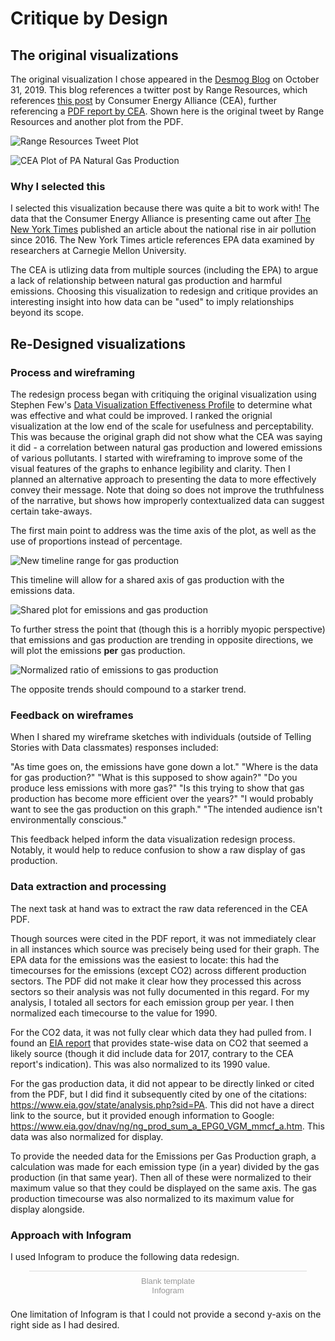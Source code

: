 # Critique by Design

## The original visualizations

The original visualization I chose appeared in the [Desmog Blog](https://www.desmogblog.com/2019/10/31/consumer-energy-alliance-pennsylvania-air-quality-natural-gas) on October 31, 2019. This blog references a twitter post by Range Resources, which references [this post](https://consumerenergyalliance.org/2019/10/pennsylvanias-emissions-fell-92-energy-production-soared-3000/) by Consumer Energy Alliance (CEA), further referencing a [PDF report by CEA](https://consumerenergyalliance.org/cms/wp-content/uploads/2019/10/CEA_INFOGRAPHIC_PENNSYLVANIA.pdf). Shown here is the original tweet by Range Resources and another plot from the PDF.

![Range Resources Tweet Plot](range_resources_tweet_plot.png)

![CEA Plot of PA Natural Gas Production](cea_pdf_natural_gas_production.png)

### Why I selected this

I selected this visualization because there was quite a bit to work with! The data that the Consumer Energy Alliance is presenting came out after [The New York Times](https://www.nytimes.com/interactive/2019/10/24/climate/air-pollution-increase.html) published an article about the national rise in air pollution since 2016. The New York Times article references EPA data examined by researchers at Carnegie Mellon University.

The CEA is utlizing data from multiple sources (including the EPA) to argue a lack of relationship between natural gas production and harmful emissions. Choosing this visualization to redesign and critique provides an interesting insight into how data can be "used" to imply relationships beyond its scope.

## Re-Designed visualizations

### Process and wireframing

The redesign process began with critiquing the original visualization using Stephen Few's [Data Visualization Effectiveness Profile](http://www.perceptualedge.com/articles/visual_business_intelligence/data_visualization_effectiveness_profile.pdf) to determine what was effective and what could be improved. I ranked the orignial visualization at the low end of the scale for usefulness and perceptability. This was because the original graph did not show what the CEA was saying it did - a correlation between natural gas production and lowered emissions of various pollutants. I started with wireframing to improve some of the visual features of the graphs to enhance legibility and clarity. Then I planned an alternative approach to presenting the data to more effectively convey their message. Note that doing so does not improve the truthfulness of the narrative, but shows how improperly contextualized data can suggest certain take-aways.

The first main point to address was the time axis of the plot, as well as the use of proportions instead of percentage.

![New timeline range for gas production](new_timeline_range_for_gas_production.png)

This timeline will allow for a shared axis of gas production with the emissions data.

![Shared plot for emissions and gas production](shared_plot_for_emissions_and_gas_production.png)

To further stress the point that (though this is a horribly myopic perspective) that emissions and gas production are trending in opposite directions, we will plot the emissions **per** gas production.

![Normalized ratio of emissions to gas production](normalized_ratio_of_emissions_to_gas_production.png)

The opposite trends should compound to a starker trend.

### Feedback on wireframes

When I shared my wireframe sketches with individuals (outside of Telling Stories with Data classmates) responses included:

"As time goes on, the emissions have gone down a lot."
"Where is the data for gas production?"
"What is this supposed to show again?"
"Do you produce less emissions with more gas?"
"Is this trying to show that gas production has become more efficient over the years?"
"I would probably want to see the gas production on this graph."
"The intended audience isn't environmentally conscious."


This feedback helped inform the data visualization redesign process. Notably, it would help to reduce confusion to show a raw display of gas production.

### Data extraction and processing

The next task at hand was to extract the raw data referenced in the CEA PDF.

Though sources were cited in the PDF report, it was not immediately clear in all instances which source was precisely being used for their graph. The EPA data for the emissions was the easiest to locate: this had the timecourses for the emissions (except CO2) across different production sectors. The PDF did not make it clear how they processed this across sectors so their analysis was not fully documented in this regard. For my analysis, I totaled all sectors for each emission group per year. I then normalized each timecourse to the value for 1990.

For the CO2 data, it was not fully clear which data they had pulled from. I found an [EIA report](https://www.eia.gov/environment/emissions/state/) that provides state-wise data on CO2 that seemed a likely source (though it did include data for 2017, contrary to the CEA report's indication). This was also normalized to its 1990 value.

For the gas production data, it did not appear to be directly linked or cited from the PDF, but I did find it subsequently cited by one of the citations: https://www.eia.gov/state/analysis.php?sid=PA. This did not have a direct link to the source, but it provided enough information to Google: https://www.eia.gov/dnav/ng/ng_prod_sum_a_EPG0_VGM_mmcf_a.htm. This data was also normalized for display.

To provide the needed data for the Emissions per Gas Production graph, a calculation was made for each emission type (in a year) divided by the gas production (in that same year). Then all of these were normalized to their maximum value so that they could be displayed on the same axis. The gas production timecourse was also normalized to its maximum value for display alongside.


### Approach with Infogram

I used Infogram to produce the following data redesign.

<div class="infogram-embed" data-id="3b705b9c-fce7-4d8c-8c1e-6b87ccf99ce0" data-type="interactive" data-title="Blank template"></div><script>!function(e,i,n,s){var t="InfogramEmbeds",d=e.getElementsByTagName("script")[0];if(window[t]&&window[t].initialized)window[t].process&&window[t].process();else if(!e.getElementById(n)){var o=e.createElement("script");o.async=1,o.id=n,o.src="https://e.infogram.com/js/dist/embed-loader-min.js",d.parentNode.insertBefore(o,d)}}(document,0,"infogram-async");</script><div style="padding:8px 0;font-family:Arial!important;font-size:13px!important;line-height:15px!important;text-align:center;border-top:1px solid #dadada;margin:0 30px"><a href="https://infogram.com/3b705b9c-fce7-4d8c-8c1e-6b87ccf99ce0" style="color:#989898!important;text-decoration:none!important;" target="_blank">Blank template</a><br><a href="https://infogram.com" style="color:#989898!important;text-decoration:none!important;" target="_blank" rel="nofollow">Infogram</a></div>

One limitation of Infogram is that I could not provide a second y-axis on the right side as I had desired.
